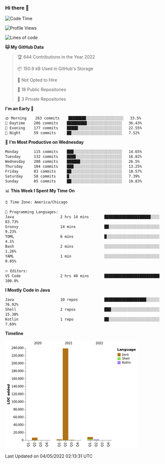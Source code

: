 ### Hi there 👋


<!--START_SECTION:waka-->
![Code Time](http://img.shields.io/badge/Code%20Time-2%2C228%20hrs%2034%20mins-blue)

![Profile Views](http://img.shields.io/badge/Profile%20Views-0-blue)

![Lines of code](https://img.shields.io/badge/From%20Hello%20World%20I%27ve%20Written-259%20Thousand%20lines%20of%20code-blue)

**🐱 My GitHub Data** 

> 🏆 644 Contributions in the Year 2022
 > 
> 📦 150.9 kB Used in GitHub's Storage 
 > 
> 🚫 Not Opted to Hire
 > 
> 📜 18 Public Repositories 
 > 
> 🔑 3 Private Repositories  
 > 
**I'm an Early 🐤** 

```text
🌞 Morning    263 commits    ████████░░░░░░░░░░░░░░░░░   33.5% 
🌆 Daytime    286 commits    █████████░░░░░░░░░░░░░░░░   36.43% 
🌃 Evening    177 commits    █████░░░░░░░░░░░░░░░░░░░░   22.55% 
🌙 Night      59 commits     ██░░░░░░░░░░░░░░░░░░░░░░░   7.52%

```
📅 **I'm Most Productive on Wednesday** 

```text
Monday       115 commits    ███░░░░░░░░░░░░░░░░░░░░░░   14.65% 
Tuesday      132 commits    ████░░░░░░░░░░░░░░░░░░░░░   16.82% 
Wednesday    208 commits    ██████░░░░░░░░░░░░░░░░░░░   26.5% 
Thursday     104 commits    ███░░░░░░░░░░░░░░░░░░░░░░   13.25% 
Friday       83 commits     ██░░░░░░░░░░░░░░░░░░░░░░░   10.57% 
Saturday     58 commits     █░░░░░░░░░░░░░░░░░░░░░░░░   7.39% 
Sunday       85 commits     ██░░░░░░░░░░░░░░░░░░░░░░░   10.83%

```


📊 **This Week I Spent My Time On** 

```text
⌚︎ Time Zone: America/Chicago

💬 Programming Languages: 
Java                     2 hrs 14 mins       █████████████████████░░░░   83.73% 
Groovy                   14 mins             ██░░░░░░░░░░░░░░░░░░░░░░░   9.23% 
TOML                     6 mins              █░░░░░░░░░░░░░░░░░░░░░░░░   4.1% 
Bash                     2 mins              ░░░░░░░░░░░░░░░░░░░░░░░░░   1.26% 
YAML                     1 min               ░░░░░░░░░░░░░░░░░░░░░░░░░   0.85%

🔥 Editors: 
VS Code                  2 hrs 40 mins       █████████████████████████   100.0%

```

**I Mostly Code in Java** 

```text
Java                     10 repos            ███████████████████░░░░░░   76.92% 
Shell                    2 repos             ███░░░░░░░░░░░░░░░░░░░░░░   15.38% 
Kotlin                   1 repo              ██░░░░░░░░░░░░░░░░░░░░░░░   7.69%

```


**Timeline**

![Chart not found](https://raw.githubusercontent.com/powercasgamer/powercasgamer/master/charts/bar_graph.png) 


 Last Updated on 04/05/2022 02:13:31 UTC
<!--END_SECTION:waka-->
